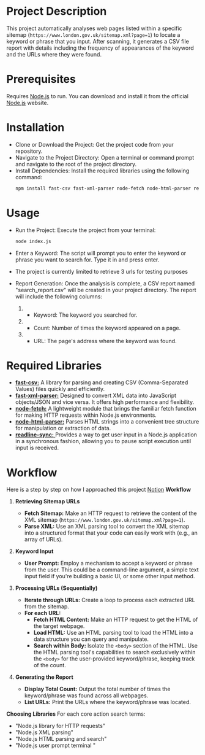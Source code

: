 # Project Description

This project automatically analyses web pages listed within a specific sitemap (`https://www.london.gov.uk/sitemap.xml?page=1`) to locate a keyword or phrase that you input. After scanning, it generates a CSV file report with details including the frequency of appearances of the keyword and the URLs where they were found.

# Prerequisites
Requires [Node.js](https://nodejs.org/en) to run. You can download and install it from the official [Node.js](https://nodejs.org/en) website.

# Installation
 * Clone or Download the Project: Get the project code from your repository.
 * Navigate to the Project Directory: Open a terminal or command prompt and navigate to the root of the project directory.
 * Install Dependencies: Install the required libraries using the following command:
    ```sh
    npm install fast-csv fast-xml-parser node-fetch node-html-parser readline-sync 
    ```

# Usage
* Run the Project: Execute the project from your terminal:
    ```sh
    node index.js
    ```
 * Enter a Keyword: The script will prompt you to enter the keyword or phrase you want to search for. Type it in and press enter.

* The project is currently limited to retrieve 3 urls for testing purposes

* Report Generation: Once the analysis is complete, a CSV report named "search_report.csv" will be created in your project directory. The report will include the following columns:
    1. * Keyword: The keyword you searched for.
    2. * Count: Number of times the keyword appeared on a page.
    3. * URL: The page's address where the keyword was found.

# Required Libraries

* [ **fast-csv:**](https://www.npmjs.com/package/fast-csv) A library for parsing and creating CSV (Comma-Separated Values) files quickly and efficiently.
* [**fast-xml-parser:**](https://www.npmjs.com/package/fast-xml-parser) Designed to convert XML data into JavaScript objects/JSON and vice versa. It offers high performance and flexibility.
* [ **node-fetch:**](https://www.npmjs.com/package/node-fetch) A lightweight module that brings the familiar fetch function for making HTTP requests within Node.js environments.
* [**node-html-parser:**](https://www.npmjs.com/package/node-html-parser) Parses HTML strings into a convenient tree structure for manipulation or extraction of data.
* [ **readline-sync:** ](https://www.npmjs.com/package/readline-sync)Provides a way to get user input in a Node.js application in a synchronous fashion, allowing you to pause script execution until input is received.


# Workflow
Here is a step by step on how I approached this project [Notion](https://difficult-lipstick-2e0.notion.site/Code-Challenge-579a7e787da54526807e7c3b0518d723?pvs=4)
**Workflow**

1. **Retrieving Sitemap URLs**

   * **Fetch Sitemap:** Make an HTTP request to retrieve the content of the XML sitemap (`https://www.london.gov.uk/sitemap.xml?page=1`).
   * **Parse XML:** Use an XML parsing tool to convert the XML sitemap into a structured format that your code can easily work with (e.g., an array of URLs).

2. **Keyword Input**

   * **User Prompt:** Employ a mechanism to accept a keyword or phrase from the user. This could be a command-line argument, a simple text input field if you're building a basic UI, or some other input method.

3. **Processing URLs (Sequentially)**

   * **Iterate through URLs:** Create a loop to process each extracted URL from the sitemap. 
   * **For each URL:**
      * **Fetch HTML Content:** Make an HTTP request to get the HTML of the target webpage.
      * **Load HTML:** Use an HTML parsing tool to load the HTML into a data structure you can query and manipulate.
      * **Search within Body:** Isolate the `<body>` section of the HTML. Use the HTML parsing tool's capabilities to search exclusively within the `<body>` for the user-provided keyword/phrase, keeping track of the count.

4. **Generating the Report**

   * **Display Total Count:** Output the total number of times the keyword/phrase was found across all webpages.
   * **List URLs:** Print the URLs where the keyword/phrase was located.

**Choosing Libraries**
For each core action search terms:

 * "Node.js library for HTTP requests"
 * "Node.js XML parsing"
 * "Node.js HTML parsing and search"
 * "Node.js user prompt terminal "
